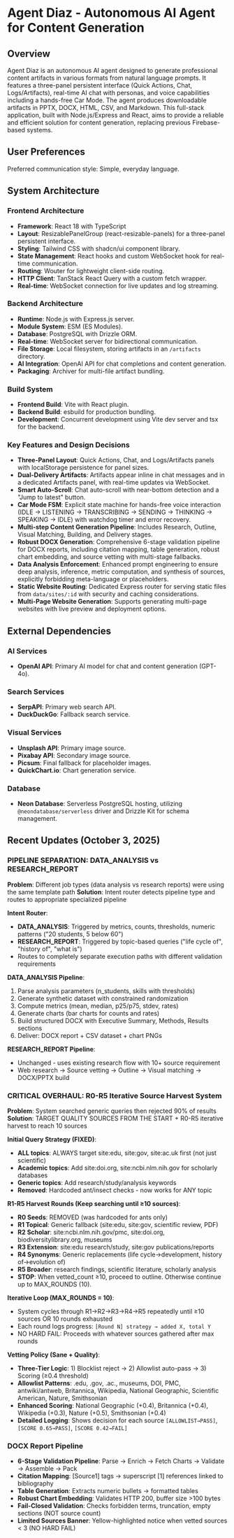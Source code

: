 # Agent Diaz - Autonomous AI Agent for Content Generation

## Overview
Agent Diaz is an autonomous AI agent designed to generate professional content artifacts in various formats from natural language prompts. It features a three-panel persistent interface (Quick Actions, Chat, Logs/Artifacts), real-time AI chat with personas, and voice capabilities including a hands-free Car Mode. The agent produces downloadable artifacts in PPTX, DOCX, HTML, CSV, and Markdown. This full-stack application, built with Node.js/Express and React, aims to provide a reliable and efficient solution for content generation, replacing previous Firebase-based systems.

## User Preferences
Preferred communication style: Simple, everyday language.

## System Architecture

### Frontend Architecture
- **Framework**: React 18 with TypeScript
- **Layout**: ResizablePanelGroup (react-resizable-panels) for a three-panel persistent interface.
- **Styling**: Tailwind CSS with shadcn/ui component library.
- **State Management**: React hooks and custom WebSocket hook for real-time communication.
- **Routing**: Wouter for lightweight client-side routing.
- **HTTP Client**: TanStack React Query with a custom fetch wrapper.
- **Real-time**: WebSocket connection for live updates and log streaming.

### Backend Architecture
- **Runtime**: Node.js with Express.js server.
- **Module System**: ESM (ES Modules).
- **Database**: PostgreSQL with Drizzle ORM.
- **Real-time**: WebSocket server for bidirectional communication.
- **File Storage**: Local filesystem, storing artifacts in an `/artifacts` directory.
- **AI Integration**: OpenAI API for chat completions and content generation.
- **Packaging**: Archiver for multi-file artifact bundling.

### Build System
- **Frontend Build**: Vite with React plugin.
- **Backend Build**: esbuild for production bundling.
- **Development**: Concurrent development using Vite dev server and tsx for the backend.

### Key Features and Design Decisions
- **Three-Panel Layout**: Quick Actions, Chat, and Logs/Artifacts panels with localStorage persistence for panel sizes.
- **Dual-Delivery Artifacts**: Artifacts appear inline in chat messages and in a dedicated Artifacts panel, with real-time updates via WebSocket.
- **Smart Auto-Scroll**: Chat auto-scroll with near-bottom detection and a "Jump to latest" button.
- **Car Mode FSM**: Explicit state machine for hands-free voice interaction (IDLE → LISTENING → TRANSCRIBING → SENDING → THINKING → SPEAKING → IDLE) with watchdog timer and error recovery.
- **Multi-step Content Generation Pipeline**: Includes Research, Outline, Visual Matching, Building, and Delivery stages.
- **Robust DOCX Generation**: Comprehensive 6-stage validation pipeline for DOCX reports, including citation mapping, table generation, robust chart embedding, and source vetting with multi-stage fallbacks.
- **Data Analysis Enforcement**: Enhanced prompt engineering to ensure deep analysis, inference, metric computation, and synthesis of sources, explicitly forbidding meta-language or placeholders.
- **Static Website Routing**: Dedicated Express router for serving static files from `data/sites/:id` with security and caching considerations.
- **Multi-Page Website Generation**: Supports generating multi-page websites with live preview and deployment options.

## External Dependencies

### AI Services
- **OpenAI API**: Primary AI model for chat and content generation (GPT-4o).

### Search Services
- **SerpAPI**: Primary web search API.
- **DuckDuckGo**: Fallback search service.

### Visual Services
- **Unsplash API**: Primary image source.
- **Pixabay API**: Secondary image source.
- **Picsum**: Final fallback for placeholder images.
- **QuickChart.io**: Chart generation service.

### Database
- **Neon Database**: Serverless PostgreSQL hosting, utilizing `@neondatabase/serverless` driver and Drizzle Kit for schema management.

## Recent Updates (October 3, 2025)

### PIPELINE SEPARATION: DATA_ANALYSIS vs RESEARCH_REPORT
**Problem**: Different job types (data analysis vs research reports) were using the same template path
**Solution**: Intent router detects pipeline type and routes to appropriate specialized pipeline

**Intent Router**:
- **DATA_ANALYSIS**: Triggered by metrics, counts, thresholds, numeric patterns ("20 students, 5 below 60")
- **RESEARCH_REPORT**: Triggered by topic-based queries ("life cycle of", "history of", "what is")
- Routes to completely separate execution paths with different validation requirements

**DATA_ANALYSIS Pipeline**:
1. Parse analysis parameters (n_students, skills with thresholds)
2. Generate synthetic dataset with constrained randomization
3. Compute metrics (mean, median, p25/p75, stdev, rates)
4. Generate charts (bar charts for counts and rates)
5. Build structured DOCX with Executive Summary, Methods, Results sections
6. Deliver: DOCX report + CSV dataset + chart PNGs

**RESEARCH_REPORT Pipeline**:
- Unchanged - uses existing research flow with 10+ source requirement
- Web research → Source vetting → Outline → Visual matching → DOCX/PPTX build

### CRITICAL OVERHAUL: R0-R5 Iterative Source Harvest System
**Problem**: System searched generic queries then rejected 90% of results
**Solution**: TARGET QUALITY SOURCES FROM THE START + R0-R5 iterative harvest to reach 10 sources

**Initial Query Strategy (FIXED)**:
- **ALL topics**: ALWAYS target site:edu, site:gov, site:ac.uk first (not just scientific)
- **Academic topics**: Add site:doi.org, site:ncbi.nlm.nih.gov for scholarly databases
- **Generic topics**: Add research/study/analysis keywords
- **Removed**: Hardcoded ant/insect checks - now works for ANY topic

**R1-R5 Harvest Rounds (Keep searching until ≥10 sources)**:
- **R0 Seeds**: REMOVED (was hardcoded for ants only)
- **R1 Topical**: Generic fallback (site:edu, site:gov, scientific review, PDF)
- **R2 Scholar**: site:ncbi.nlm.nih.gov/pmc, site:doi.org, biodiversitylibrary.org, museums
- **R3 Extension**: site:edu research/study, site:gov publications/reports
- **R4 Synonyms**: Generic replacements (life cycle→development, history of→evolution of)
- **R5 Broader**: research findings, scientific literature, scholarly analysis
- **STOP**: When vetted_count ≥10, proceed to outline. Otherwise continue up to MAX_ROUNDS (10).

**Iterative Loop (MAX_ROUNDS = 10)**:
- System cycles through R1→R2→R3→R4→R5 repeatedly until ≥10 sources OR 10 rounds exhausted
- Each round logs progress: `[Round N] strategy → added X, total Y`
- NO HARD FAIL: Proceeds with whatever sources gathered after max rounds

**Vetting Policy (Sane + Quality)**:
- **Three-Tier Logic**: 1) Blocklist reject → 2) Allowlist auto-pass → 3) Scoring (≥0.4 threshold)
- **Allowlist Patterns**: .edu, .gov, .ac., museums, DOI, PMC, antwiki/antweb, Britannica, Wikipedia, National Geographic, Scientific American, Nature, Smithsonian
- **Enhanced Scoring**: National Geographic (+0.4), Britannica (+0.4), Wikipedia (+0.3), Nature (+0.5), Smithsonian (+0.4)
- **Detailed Logging**: Shows decision for each source `[ALLOWLIST→PASS]`, `[SCORE 0.65→PASS]`, `[SCORE 0.42→FAIL]`

### DOCX Report Pipeline
- **6-Stage Validation Pipeline**: Parse → Enrich → Fetch Charts → Validate → Assemble → Pack
- **Citation Mapping**: [Source1] tags → superscript [1] references linked to bibliography
- **Table Generation**: Extracts numeric bullets → formatted tables
- **Robust Chart Embedding**: Validates HTTP 200, buffer size >100 bytes
- **Fail-Closed Validation**: Checks forbidden terms, truncation, empty sections (NOT source count)
- **Limited Sources Banner**: Yellow-highlighted notice when vetted sources < 3 (NO HARD FAIL)